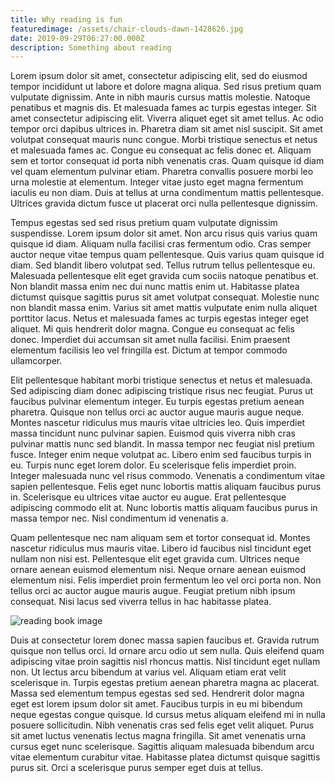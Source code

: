 ```yaml
---
title: Why reading is fun
featuredimage: /assets/chair-clouds-dawn-1428626.jpg
date: 2019-09-29T06:27:00.000Z
description: Something about reading
---
```

Lorem ipsum dolor sit amet, consectetur adipiscing elit, sed do eiusmod tempor incididunt ut labore et dolore magna aliqua. Sed risus pretium quam vulputate dignissim. Ante in nibh mauris cursus mattis molestie. Natoque penatibus et magnis dis. Et malesuada fames ac turpis egestas integer. Sit amet consectetur adipiscing elit. Viverra aliquet eget sit amet tellus. Ac odio tempor orci dapibus ultrices in. Pharetra diam sit amet nisl suscipit. Sit amet volutpat consequat mauris nunc congue. Morbi tristique senectus et netus et malesuada fames ac. Congue eu consequat ac felis donec et. Aliquam sem et tortor consequat id porta nibh venenatis cras. Quam quisque id diam vel quam elementum pulvinar etiam. Pharetra convallis posuere morbi leo urna molestie at elementum. Integer vitae justo eget magna fermentum iaculis eu non diam. Duis at tellus at urna condimentum mattis pellentesque. Ultrices gravida dictum fusce ut placerat orci nulla pellentesque dignissim.



Tempus egestas sed sed risus pretium quam vulputate dignissim suspendisse. Lorem ipsum dolor sit amet. Non arcu risus quis varius quam quisque id diam. Aliquam nulla facilisi cras fermentum odio. Cras semper auctor neque vitae tempus quam pellentesque. Quis varius quam quisque id diam. Sed blandit libero volutpat sed. Tellus rutrum tellus pellentesque eu. Malesuada pellentesque elit eget gravida cum sociis natoque penatibus et. Non blandit massa enim nec dui nunc mattis enim ut. Habitasse platea dictumst quisque sagittis purus sit amet volutpat consequat. Molestie nunc non blandit massa enim. Varius sit amet mattis vulputate enim nulla aliquet porttitor lacus. Netus et malesuada fames ac turpis egestas integer eget aliquet. Mi quis hendrerit dolor magna. Congue eu consequat ac felis donec. Imperdiet dui accumsan sit amet nulla facilisi. Enim praesent elementum facilisis leo vel fringilla est. Dictum at tempor commodo ullamcorper.



Elit pellentesque habitant morbi tristique senectus et netus et malesuada. Sed adipiscing diam donec adipiscing tristique risus nec feugiat. Purus ut faucibus pulvinar elementum integer. Eu turpis egestas pretium aenean pharetra. Quisque non tellus orci ac auctor augue mauris augue neque. Montes nascetur ridiculus mus mauris vitae ultricies leo. Quis imperdiet massa tincidunt nunc pulvinar sapien. Euismod quis viverra nibh cras pulvinar mattis nunc sed blandit. In massa tempor nec feugiat nisl pretium fusce. Integer enim neque volutpat ac. Libero enim sed faucibus turpis in eu. Turpis nunc eget lorem dolor. Eu scelerisque felis imperdiet proin. Integer malesuada nunc vel risus commodo. Venenatis a condimentum vitae sapien pellentesque. Felis eget nunc lobortis mattis aliquam faucibus purus in. Scelerisque eu ultrices vitae auctor eu augue. Erat pellentesque adipiscing commodo elit at. Nunc lobortis mattis aliquam faucibus purus in massa tempor nec. Nisl condimentum id venenatis a.



Quam pellentesque nec nam aliquam sem et tortor consequat id. Montes nascetur ridiculus mus mauris vitae. Libero id faucibus nisl tincidunt eget nullam non nisi est. Pellentesque elit eget gravida cum. Ultrices neque ornare aenean euismod elementum nisi. Neque ornare aenean euismod elementum nisi. Felis imperdiet proin fermentum leo vel orci porta non. Non tellus orci ac auctor augue mauris augue. Feugiat pretium nibh ipsum consequat. Nisi lacus sed viverra tellus in hac habitasse platea.



![reading book image](/assets/beverage-books-caffeine-904616.jpg "reading book")

Duis at consectetur lorem donec massa sapien faucibus et. Gravida rutrum quisque non tellus orci. Id ornare arcu odio ut sem nulla. Quis eleifend quam adipiscing vitae proin sagittis nisl rhoncus mattis. Nisl tincidunt eget nullam non. Ut lectus arcu bibendum at varius vel. Aliquam etiam erat velit scelerisque in. Turpis egestas pretium aenean pharetra magna ac placerat. Massa sed elementum tempus egestas sed sed. Hendrerit dolor magna eget est lorem ipsum dolor sit amet. Faucibus turpis in eu mi bibendum neque egestas congue quisque. Id cursus metus aliquam eleifend mi in nulla posuere sollicitudin. Nibh venenatis cras sed felis eget velit aliquet. Purus sit amet luctus venenatis lectus magna fringilla. Sit amet venenatis urna cursus eget nunc scelerisque. Sagittis aliquam malesuada bibendum arcu vitae elementum curabitur vitae. Habitasse platea dictumst quisque sagittis purus sit. Orci a scelerisque purus semper eget duis at tellus.
